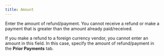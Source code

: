 ```yaml
---
title: Amount
---
```



Enter the amount of refund/payment. You cannot receive a refund or make  a payment that is greater than the amount already paid/received.


If you make a refund to a foreign currency vendor, you cannot enter  an amount in this field. In this case, specify the amount of refund/payment  in the **Prior Payments** tab.
